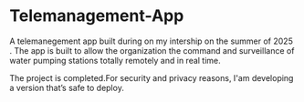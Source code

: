 # Telemanagement-App
A telemanegement app built during on my intership on the summer of 2025 . The app is built  to allow the organization the command and surveillance of water pumping stations totally remotely and in real time.



The project is completed.For security and privacy reasons, I'am developing a version that’s safe to deploy.
